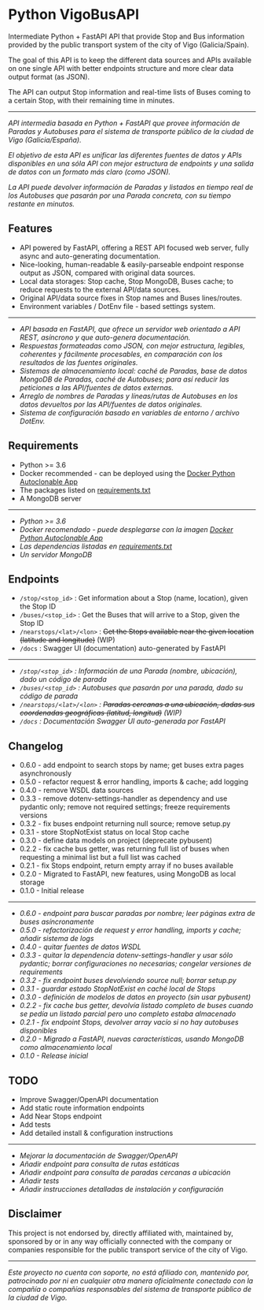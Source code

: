 # Python VigoBusAPI

Intermediate Python + FastAPI API that provide Stop and Bus information provided by the public transport system of the city of Vigo (Galicia/Spain).

The goal of this API is to keep the different data sources and APIs available on one single API with better endpoints structure and more clear data output format (as JSON).

The API can output Stop information and real-time lists of Buses coming to a certain Stop, with their remaining time in minutes.

---

_API intermedia basada en Python + FastAPI que provee información de Paradas y Autobuses para el sistema de transporte público de la ciudad de Vigo (Galicia/España)._

_El objetivo de esta API es unificar las diferentes fuentes de datos y APIs disponibles en una sóla API con mejor estructura de endpoints y una salida de datos con un formato más claro (como JSON)._

_La API puede devolver información de Paradas y listados en tiempo real de los Autobuses que pasarán por una Parada concreta, con su tiempo restante en minutos._

## Features

- API powered by FastAPI, offering a REST API focused web server, fully async and auto-generating documentation.
- Nice-looking, human-readable & easily-parseable endpoint response output as JSON, compared with original data sources.
- Local data storages: Stop cache, Stop MongoDB, Buses cache; to reduce requests to the external API/data sources.
- Original API/data source fixes in Stop names and Buses lines/routes.
- Environment variables / DotEnv file - based settings system.

---

- _API basada en FastAPI, que ofrece un servidor web orientado a API REST, asíncrono y que auto-genera documentación._
- _Respuestas formateadas como JSON, con mejor estructura, legibles, coherentes y fácilmente procesables, en comparación con los resultados de las fuentes originales._
- _Sistemas de almacenamiento local: caché de Paradas, base de datos MongoDB de Paradas, caché de Autobuses; para así reducir las peticiones a las API/fuentes de datos externas._
- _Arreglo de nombres de Paradas y líneas/rutas de Autobuses en los datos devueltos por las API/fuentes de datos originales._
- _Sistema de configuración basado en variables de entorno / archivo DotEnv._

## Requirements

- Python >= 3.6
- Docker recommended - can be deployed using the [Docker Python Autoclonable App](https://github.com/David-Lor/Docker-Python-Autoclonable-App)
- The packages listed on [requirements.txt](requirements.txt)
- A MongoDB server

---

- _Python >= 3.6_
- _Docker recomendado - puede desplegarse con la imagen [Docker Python Autoclonable App](https://github.com/David-Lor/Docker-Python-Autoclonable-App)_
- _Las dependencias listadas en [requirements.txt](requirements.txt)_
- _Un servidor MongoDB_

## Endpoints

- `/stop/<stop_id>` : Get information about a Stop (name, location), given the Stop ID
- `/buses/<stop_id>` : Get the Buses that will arrive to a Stop, given the Stop ID
- `/nearstops/<lat>/<lon>` : ~~Get the Stops available near the given location (latitude and longitude)~~ (WIP)
- `/docs` : Swagger UI (documentation) auto-generated by FastAPI

---

- _`/stop/<stop_id>` : Información de una Parada (nombre, ubicación), dado un código de parada_
- _`/buses/<stop_id>` : Autobuses que pasarán por una parada, dado su código de parada_
- _`/nearstops/<lat>/<lon>` : ~~Paradas cercanas a una ubicación, dadas sus coordenadas geográficas (latitud, longitud)~~ (WIP)_
- _`/docs` : Documentación Swagger UI auto-generada por FastAPI_

## Changelog

- 0.6.0 - add endpoint to search stops by name; get buses extra pages asynchronously
- 0.5.0 - refactor request & error handling, imports & cache; add logging
- 0.4.0 - remove WSDL data sources
- 0.3.3 - remove dotenv-settings-handler as dependency and use pydantic only; remove not required settings; freeze requirements versions
- 0.3.2 - fix buses endpoint returning null source; remove setup.py
- 0.3.1 - store StopNotExist status on local Stop cache
- 0.3.0 - define data models on project (deprecate pybusent)
- 0.2.2 - fix cache bus getter, was returning full list of buses when requesting a minimal list but a full list was cached
- 0.2.1 - fix Stops endpoint, return empty array if no buses available
- 0.2.0 - Migrated to FastAPI, new features, using MongoDB as local storage
- 0.1.0 - Initial release

---

- _0.6.0 - endpoint para buscar paradas por nombre; leer páginas extra de buses asíncronamente_
- _0.5.0 - refactorización de request y error handling, imports y cache; añadir sistema de logs_
- _0.4.0 - quitar fuentes de datos WSDL_
- _0.3.3 - quitar la dependencia dotenv-settings-handler y usar sólo pydantic; borrar configuraciones no necesarias; congelar versiones de requirements_
- _0.3.2 - fix endpoint buses devolviendo source null; borrar setup.py_
- _0.3.1 - guardar estado StopNotExist en caché local de Stops_
- _0.3.0 - definición de modelos de datos en proyecto (sin usar pybusent)_
- _0.2.2 - fix cache bus getter, devolvía listado completo de buses cuando se pedía un listado parcial pero uno completo estaba almacenado_
- _0.2.1 - fix endpoint Stops, devolver array vacío si no hay autobuses disponibles_
- _0.2.0 - Migrado a FastAPI, nuevas características, usando MongoDB como almacenamiento local_
- _0.1.0 - Release inicial_

## TODO

- Improve Swagger/OpenAPI documentation
- Add static route information endpoints
- Add Near Stops endpoint
- Add tests
- Add detailed install & configuration instructions

---

- _Mejorar la documentación de Swagger/OpenAPI_
- _Añadir endpoint para consulta de rutas estáticas_
- _Añadir endpoint para consulta de paradas cercanas a ubicación_
- _Añadir tests_
- _Añadir instrucciones detalladas de instalación y configuración_

## Disclaimer

This project is not endorsed by, directly affiliated with, maintained by, sponsored by or in any way officially connected with the company or companies responsible for the public transport service of the city of Vigo.

---

_Este proyecto no cuenta con soporte, no está afiliado con, mantenido por, patrocinado por ni en cualquier otra manera oficialmente conectado con la compañía o compañías responsables del sistema de transporte público de la ciudad de Vigo._

